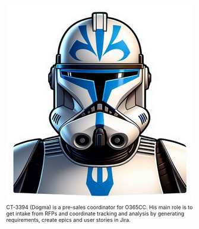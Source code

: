 ![image info](dogma-head.png)
CT-3394 (Dogma) is a pre-sales coordinator for O365CC. His main role is to get intake from RFPs and coordinate tracking and analysis by generating requirements, create epics and user stories in Jira.
